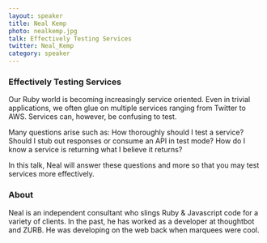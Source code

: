 ```yaml
---
layout: speaker
title: Neal Kemp
photo: nealkemp.jpg
talk: Effectively Testing Services
twitter: Neal_Kemp
category: speaker
---
```


### Effectively Testing Services

Our Ruby world is becoming increasingly service oriented. Even in trivial
applications, we often glue on multiple services ranging from Twitter to AWS.
Services can, however, be confusing to test.

Many questions arise such as: How thoroughly should I test a service? Should I
stub out responses or consume an API in test mode? How do I know a service is
returning what I believe it returns?

In this talk, Neal will answer these questions and more so that you may test
services more effectively.

### About

Neal is an independent consultant who slings Ruby & Javascript code for a
variety of clients. In the past, he has worked as a developer at thoughtbot and
ZURB. He was developing on the web back when marquees were cool.
